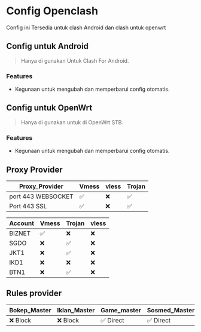 # Config Openclash
Config ini Tersedia untuk clash Android dan clash untuk openwrt

## Config untuk Android
> Hanya di gunakan Untuk Clash For Android.

### Features
- Kegunaan untuk mengubah dan memperbarui config otomatis.

## Config untuk OpenWrt
> Hanya di gunakan untuk di OpenWrt STB.

### Features
- Kegunaan untuk mengubah dan memperbarui config otomatis.

## Proxy Provider 
| Proxy_Provider | Vmess | vless | Trojan |
| --- | --- | --- | --- |
| port 443 WEBSOCKET | ✅ | ❌ | ✅ |
| Port 443 SSL | ✅ | ❌ | ✅ |

| Account | Vmess | Trojan | vless |
| --- | --- | --- | --- |
| BIZNET | ✅ | ❌ | ❌ |
| SGDO | ❌ | ✅ | ❌ |
| JKT1 | ❌ | ✅ | ❌ |
| IKD1 | ❌ | ❌ | ❌ |
| BTN1 | ❌ | ✅ | ❌ |

## Rules provider

| Bokep_Master | Iklan_Master | Game_master | Sosmed_Master | Streming_Master |
| --- | --- | --- | --- | --- |
| ❌ Block | ❌ Block | ✅ Direct | ✅ Direct | ✅ Direct |
